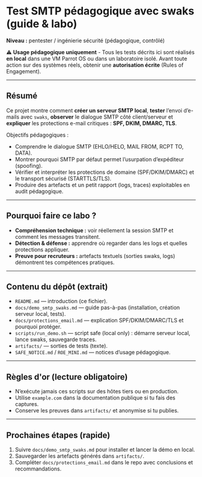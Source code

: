 # Test SMTP pédagogique avec **swaks** (guide & labo)

**Niveau :** pentester / ingénierie sécurité (pédagogique, contrôlé)

⚠️ **Usage pédagogique uniquement** - Tous les tests décrits ici sont réalisés **en local** dans une VM Parrot OS ou dans un laboratoire isolé.
Avant toute action sur des systèmes réels, obtenir une **autorisation écrite** (Rules of Engagement).

---

## Résumé

Ce projet montre comment **créer un serveur SMTP local**, **tester** l’envoi d’e-mails avec `swaks`, **observer** le dialogue SMTP côté client/serveur et **expliquer** les protections e-mail critiques : **SPF, DKIM, DMARC, TLS**.

Objectifs pédagogiques :
- Comprendre le dialogue SMTP (EHLO/HELO, MAIL FROM, RCPT TO, DATA).
- Montrer pourquoi SMTP par défaut permet l’usurpation d’expéditeur (spoofing).
- Vérifier et interpréter les protections de domaine (SPF/DKIM/DMARC) et le transport sécurisé (STARTTLS/TLS).
- Produire des artefacts et un petit rapport (logs, traces) exploitables en audit pédagogique.

---

## Pourquoi faire ce labo ?
- **Compréhension technique :** voir réellement la session SMTP et comment les messages transitent.
- **Détection & défense :** apprendre où regarder dans les logs et quelles protections appliquer.
- **Preuve pour recruteurs :** artefacts textuels (sorties swaks, logs) démontrent tes compétences pratiques.

---

## Contenu du dépôt (extrait)
- `README.md` — introduction (ce fichier).
- `docs/demo_smtp_swaks.md` — guide pas-à-pas (installation, création serveur local, tests).
- `docs/protections_email.md` — explication SPF/DKIM/DMARC/TLS et pourquoi protéger.
- `scripts/run_demo.sh` — script safe (local only) : démarre serveur local, lance swaks, sauvegarde traces.
- `artifacts/` — sorties de tests (texte).
- `SAFE_NOTICE.md` / `ROE_MINI.md` — notices d’usage pédagogique.

---

## Règles d'or (lecture obligatoire)
- N’exécute jamais ces scripts sur des hôtes tiers ou en production.
- Utilise `example.com` dans la documentation publique si tu fais des captures.
- Conserve les preuves dans `artifacts/` et anonymise si tu publies.

---

## Prochaines étapes (rapide)
1. Suivre `docs/demo_smtp_swaks.md` pour installer et lancer la démo en local.
2. Sauvegarder les artefacts générés dans `artifacts/`.
3. Compléter `docs/protections_email.md` dans le repo avec conclusions et recommandations.
